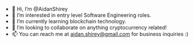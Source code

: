 - 👋 Hi, I’m @AidanShirey
- 👀 I’m interested in entry level Software Engineering roles.
- 🌱 I’m currently learning blockchain technology.
- 💞️ I’m looking to collaborate on anything cryptocurrency related!
- 📫 You can reach me at aidan.shirey@gmail.com for business inquiries :)

<!---
AidanShirey/AidanShirey is a ✨ special ✨ repository because its `README.md` (this file) appears on your GitHub profile.
You can click the Preview link to take a look at your changes.
--->
